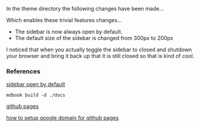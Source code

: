 
In the theme directory the following changes have been made...

Which enables these trivial features changes...

 * The sidebar is now always open by default.
 * The default size of the sidebar is changed from 300px to 200px

I noticed that when you actually toggle the sidebar to closed
and shutdown your browser and bring it back up that it is still
closed so that is kind of cool.

### References

[sidebar open by default](https://github.com/stormasm/mdBook/commit/53abee11b2f70c435c99ebe151cb75f77e191f98)

```
mdbook build -d ./docs
```

[github pages](https://docs.github.com/en/free-pro-team@latest/github/working-with-github-pages/managing-a-custom-domain-for-your-github-pages-site#configuring-an-apex-domain)

[how to setup google domain for github pages](https://dev.to/trentyang/how-to-setup-google-domain-for-github-pages-1p58)
